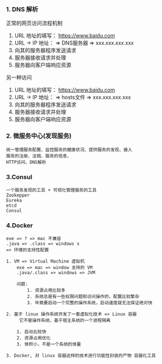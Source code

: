 ### 1. DNS 解析

正常的网页访问流程机制
1. URL 地址的填写： https://www.baidu.com
2. URL -> IP 地址： => DNS服务器 => xxx.xxx.xxx.xxx
3. 向其的服务器程序发送请求
4. 服务器接收请求并处理
5. 服务器向客户端响应资源

另一种访问
1. URL 地址的填写： https://www.baidu.com
2. URL -> IP 地址： => hosts文件 => xxx.xxx.xxx.xxx
3. 向其的服务器程序发送请求
4. 服务器接收请求并处理
5. 服务器向客户端响应资源

### 2. 微服务中心(发现服务)
    统一管理服务配置、监控服务的健康状况、提供服务的发现、接入
    服务的注册、注销、服务的信息、
    HTTP访问、DNS解析
    
### 3.Consul

    一个服务发现的工具 + 可视化管理服务的工具
    Zookepper
    Eureka
    etcd
    Consul

### 4.Docker
    exe => ? => mac 不兼容
    .java => .class => windows x 
    => 环境的支持性配置

    1. VM => Virtual Machine 虚拟机
        exe => mac => window 支持的 VM
        .java/.class => windows => JVM

        问题: 
            1. 资源占用比较多
            2. 系统总是有一些权限问题和访问操作的，配置比较繁杂
            3. 毕竟要启动一个完整的操作系统，启动速度就无法保证绝对快

    2. 基于 linux 操作系统开发了一套虚拟化技术 => Linux 容器
         它不是操作系统，基于宿主系统的一个进程隔离

        1. 启动比较快
        2. 资源占用优化
        3. 体积小，不是一个系统的体量

    3. Docker, 对 linux 容器这样的技术进行功能性封装的产物 容器化工具
 